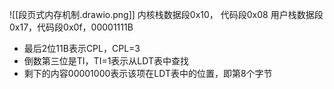![[段页式内存机制.drawio.png]]
内核栈数据段0x10， 代码段0x08 
用户栈数据段0x17，代码段0x0f，00001111B
+ 最后2位11B表示CPL，CPL=3
+ 倒数第三位是TI，TI=1表示从LDT表中查找
+ 剩下的内容00001000表示该项在LDT表中的位置，即第8个字节
